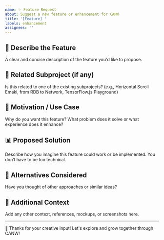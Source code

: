 ```yaml
---
name: ✨ Feature Request
about: Suggest a new feature or enhancement for CANW
title: '[Feature] '
labels: enhancement
assignees: ''
---
```


## 🌟 Describe the Feature
A clear and concise description of the feature you'd like to propose.

## 🔗 Related Subproject (if any)
Is this related to one of the existing subprojects? (e.g., Horizontal Scroll Emaki, from RDB to Network, TensorFlow.js Playground)

## 🚀 Motivation / Use Case
Why do you want this feature? What problem does it solve or what experience does it enhance?

## 📊 Proposed Solution
Describe how you imagine this feature could work or be implemented. You don’t have to be too technical.

## 🔹 Alternatives Considered
Have you thought of other approaches or similar ideas?

## 📖 Additional Context
Add any other context, references, mockups, or screenshots here.

---

🎉 Thanks for your creative input! Let's explore and grow together through CANW!

